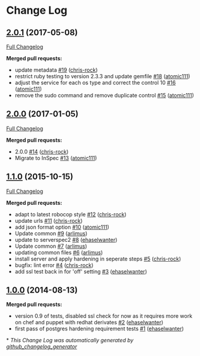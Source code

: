 # Change Log

## [2.0.1](https://github.com/dev-sec/postgres-baseline/tree/2.0.1) (2017-05-08)
[Full Changelog](https://github.com/dev-sec/postgres-baseline/compare/2.0.0...2.0.1)

**Merged pull requests:**

- update metadata [\#19](https://github.com/dev-sec/postgres-baseline/pull/19) ([chris-rock](https://github.com/chris-rock))
- restrict ruby testing to version 2.3.3 and update gemfile [\#18](https://github.com/dev-sec/postgres-baseline/pull/18) ([atomic111](https://github.com/atomic111))
- adjust the service for each os type and correct the control 10 [\#16](https://github.com/dev-sec/postgres-baseline/pull/16) ([atomic111](https://github.com/atomic111))
- remove the sudo command and remove duplicate control [\#15](https://github.com/dev-sec/postgres-baseline/pull/15) ([atomic111](https://github.com/atomic111))

## [2.0.0](https://github.com/dev-sec/postgres-baseline/tree/2.0.0) (2017-01-05)
[Full Changelog](https://github.com/dev-sec/postgres-baseline/compare/1.1.0...2.0.0)

**Merged pull requests:**

- 2.0.0 [\#14](https://github.com/dev-sec/postgres-baseline/pull/14) ([chris-rock](https://github.com/chris-rock))
- Migrate to InSpec [\#13](https://github.com/dev-sec/postgres-baseline/pull/13) ([atomic111](https://github.com/atomic111))

## [1.1.0](https://github.com/dev-sec/postgres-baseline/tree/1.1.0) (2015-10-15)
[Full Changelog](https://github.com/dev-sec/postgres-baseline/compare/1.0.0...1.1.0)

**Merged pull requests:**

- adapt to latest robocop style [\#12](https://github.com/dev-sec/postgres-baseline/pull/12) ([chris-rock](https://github.com/chris-rock))
- update urls [\#11](https://github.com/dev-sec/postgres-baseline/pull/11) ([chris-rock](https://github.com/chris-rock))
- add json format option [\#10](https://github.com/dev-sec/postgres-baseline/pull/10) ([atomic111](https://github.com/atomic111))
- Update common [\#9](https://github.com/dev-sec/postgres-baseline/pull/9) ([arlimus](https://github.com/arlimus))
- update to serverspec2 [\#8](https://github.com/dev-sec/postgres-baseline/pull/8) ([ehaselwanter](https://github.com/ehaselwanter))
- Update common [\#7](https://github.com/dev-sec/postgres-baseline/pull/7) ([arlimus](https://github.com/arlimus))
- updating common files [\#6](https://github.com/dev-sec/postgres-baseline/pull/6) ([arlimus](https://github.com/arlimus))
- install server and apply hardening in seperate steps [\#5](https://github.com/dev-sec/postgres-baseline/pull/5) ([chris-rock](https://github.com/chris-rock))
- bugfix: lint error [\#4](https://github.com/dev-sec/postgres-baseline/pull/4) ([chris-rock](https://github.com/chris-rock))
- add ssl test back in for 'off' setting [\#3](https://github.com/dev-sec/postgres-baseline/pull/3) ([ehaselwanter](https://github.com/ehaselwanter))

## [1.0.0](https://github.com/dev-sec/postgres-baseline/tree/1.0.0) (2014-08-13)
**Merged pull requests:**

- version 0.9 of tests, disabled ssl check for now as it requires more work on chef and puppet with redhat derivates [\#2](https://github.com/dev-sec/postgres-baseline/pull/2) ([ehaselwanter](https://github.com/ehaselwanter))
- first pass of postgres hardening requirement tests [\#1](https://github.com/dev-sec/postgres-baseline/pull/1) ([ehaselwanter](https://github.com/ehaselwanter))



\* *This Change Log was automatically generated by [github_changelog_generator](https://github.com/skywinder/Github-Changelog-Generator)*